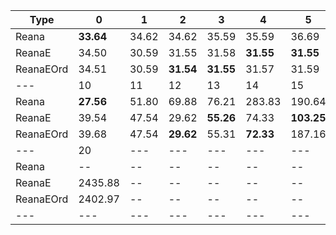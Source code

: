 | Type | 0 | 1 | 2 | 3 | 4 | 5 | 6 | 7 | 8 | 9 |
|---|---|---|---|---|---|---|---|---|---|---|
| Reana | **33.64** | 34.62 | 34.62 | 35.59 | 35.59 | 36.69 | 37.65 | 38.59 | 40.66 | 42.58 |
| ReanaE | 34.50 | 30.59 | 31.55 | 31.58 | **31.55** | **31.55** | 32.66 | 32.66 | **34.58** | 36.66 |
| ReanaEOrd | 34.51 | 30.59 | **31.54** | **31.55** | 31.57 | 31.59 | 32.66 | 32.66 | 34.58 | 36.66 |
| --- | 10 | 11 | 12 | 13 | 14 | 15 | 16 | 17 | 18 | 19 |
| Reana | **27.56** | 51.80 | 69.88 | 76.21 | 283.83 | 190.64 | 586.04 | 799.88 | 1255.33 | 2671.88 |
| ReanaE | 39.54 | 47.54 | 29.62 | **55.26** | 74.33 | **103.25** | 273.62 | **329.31** | 936.61 | 1276.06 |
| ReanaEOrd | 39.68 | 47.54 | **29.62** | 55.31 | **72.33** | 187.16 | **173.39** | 539.05 | **653.15** | **1232.79** |
| --- | 20 | --- | --- | --- | --- | --- | --- | --- | --- | --- |
| Reana | -- | -- | -- | -- | -- | -- | -- | -- | -- | -- |
| ReanaE | 2435.88 | -- | -- | -- | -- | -- | -- | -- | -- | -- |
| ReanaEOrd | 2402.97 | -- | -- | -- | -- | -- | -- | -- | -- | -- |
|---|---|---|---|---|---|---|---|---|---|---|
